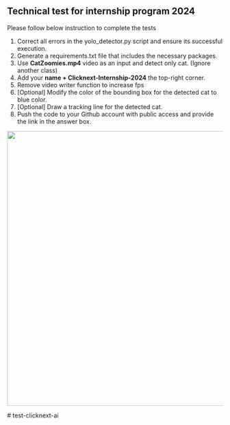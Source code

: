## Technical test for internship program 2024

Please follow below instruction to complete the tests
1. Correct all errors in the yolo_detector.py script and ensure its successful execution.
2. Generate a requirements.txt file that includes the necessary packages.
3. Use **CatZoomies.mp4** video as an input and detect only cat. (Ignore another class)
4. Add your **name + Clicknext-Internship-2024** the top-right corner.
5. Remove video writer function to increase fps
6. [Optional] Modify the color of the bounding box for the detected cat to blue color.
7. [Optional] Draw a tracking line for the detected cat.
8. Push the code to your Github account with public access and provide the link in the answer box.

<p align="left">
  <img src="demo1.gif" width="640"/>
</p>
# test-clicknext-ai
